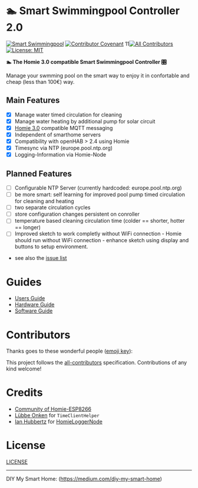 ﻿# 🏊 Smart Swimmingpool Controller 2.0

[![Smart Swimmingpool](https://img.shields.io/badge/%F0%9F%8F%8A%20-Smart%20Swimmingpool-blue.svg)](https://github.com/smart-swimmingpool)
[![Contributor Covenant](https://img.shields.io/badge/Contributor%20Covenant-v1.4%20adopted-ff69b4.svg)](code-of-conduct.md)
11[![All Contributors](https://img.shields.io/badge/all_contributors-1-orange.svg?style=flat-square)](#contributors)
[![License: MIT](https://img.shields.io/badge/License-MIT-yellow.svg)](https://opensource.org/licenses/MIT)

**🏊 The Homie 3.0 compatible Smart Swimmingpool Controller 🎛️**

Manage your swmming pool on the smart way to enjoy it in confortable and cheap (less than 100€) way.

## Main Features

- [x] Manage water timed circulation for cleaning
- [x] Manage water heating by additional pump for solar circuit
- [x] [Homie 3.0](https://homieiot.github.io/) compatible MQTT messaging
- [x] Independent of smarthome servers
- [x] Compatibility with openHAB > 2.4 using Homie
- [x] Timesync via NTP (europe.pool.ntp.org)
- [x] Logging-Information via Homie-Node

## Planned Features

- [ ] Configurable NTP Server (currently hardcoded: europe.pool.ntp.org)
- [ ] be more smart: self learning for improved pool pump timed circulation for cleaning and heating
- [ ] two separate circulation cycles
- [ ] store configuration changes persistent on conroller
- [ ] temperature based cleaning circulation time (colder == shorter, hotter == longer)
- [ ] Improved sketch to work completly without WiFi connection
      - Homie should run without WiFi connection
      - enhance sketch using display and buttons to setup environment.
- see also the [issue list](https://github.com/smart-swimmingpool/pool-controller/issues)

# Guides

- [Users Guide](docs/users-guide.md)
- [Hardware Guide](docs/hardware-guide.md)
- [Software Guide](docs/software-guide.md)

# Contributors

Thanks goes to these wonderful people
([emoji key](https://github.com/all-contributors/all-contributors#emoji-key)):

<!-- ALL-CONTRIBUTORS-LIST:START - Do not remove or modify this section -->
<!-- prettier-ignore -->

<!-- ALL-CONTRIBUTORS-LIST:END -->

This project follows the
[all-contributors](https://github.com/all-contributors/all-contributors)
specification. Contributions of any kind welcome!

# Credits

- [Community of Homie-ESP8266](https://gitter.im/homie-iot/ESP8266)
- [Lübbe Onken](http://github.com/luebbe) for `TimeClientHelper`
- [Ian Hubbertz](https://github.com/euphi) for [HomieLoggerNode](https://github.com/euphi/HomieLoggerNode)

# License

[LICENSE](LICENSE)

---

DIY My Smart Home: (https://medium.com/diy-my-smart-home)
